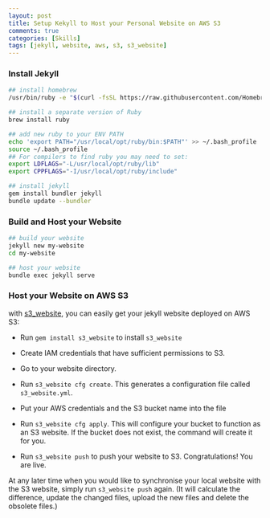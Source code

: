 ```yaml
---
layout: post
title: Setup Kekyll to Host your Personal Website on AWS S3
comments: true
categories: [Skills]
tags: [jekyll, website, aws, s3, s3_website]
---
```



### Install Jekyll

```bash
## install homebrew
/usr/bin/ruby -e "$(curl -fsSL https://raw.githubusercontent.com/Homebrew/install/master/install)"

## install a separate version of Ruby
brew install ruby

## add new ruby to your ENV PATH
echo 'export PATH="/usr/local/opt/ruby/bin:$PATH"' >> ~/.bash_profile
source ~/.bash_profile
## For compilers to find ruby you may need to set:
export LDFLAGS="-L/usr/local/opt/ruby/lib"
export CPPFLAGS="-I/usr/local/opt/ruby/include"

## install jekyll
gem install bundler jekyll
bundle update --bundler
```

### Build and Host your Website

```bash
## build your website
jekyll new my-website
cd my-website

## host your website
bundle exec jekyll serve
```

### Host your Website on AWS S3

with [s3_website](https://github.com/laurilehmijoki/s3_website), you can easily get your jekyll website deployed on AWS S3:

- Run `gem install s3_website` to install `s3_website`

- Create IAM credentials that have sufficient permissions to S3.

- Go to your website directory.

- Run `s3_website cfg create`. This generates a configuration file called `s3_website.yml`.

- Put your AWS credentials and the S3 bucket name into the file

- Run `s3_website cfg apply`. This will configure your bucket to function as an S3 website. If the bucket does not exist, the command will create it for you.

- Run `s3_website push` to push your website to S3. Congratulations! You are live.

At any later time when you would like to synchronise your local website with the S3 website, simply run `s3_website push` again. (It will calculate the difference, update the changed files, upload the new files and delete the obsolete files.)

